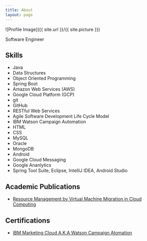```yaml
---
title: About
layout: page
---
```

![Profile Image]({{ site.url }}/{{ site.picture }})

<p>Software Engineer</p>

<h2>Skills</h2>

<ul class="skill-list">
	<li>Java</li>
	<li>Data Structures</li>
	<li>Object Oriented Programming</li>
	<li>Spring Boot</li>
	<li>Amazon Web Services (AWS)</li>
	<li>Google Cloud Platform (GCP)</li>
	<li>git</li>
	<li>GitHub</li>
	<li>RESTful Web Services</li>
	<li>Agile Software Development Life Cycle Model</li>
	<li>IBM Watson Campaign Automation</li>
	<li>HTML</li>
	<li>CSS</li>
	<li>MySQL</li>
	<li>Oracle</li>
	<li>MongoDB</li>
	<li>Android</li>
	<li>Google Cloud Messaging</li>
	<li>Google Ananlytics</li>
	<li>Spring Tool Suite, Eclipse, IntelliJ IDEA, Android Studio</li>
</ul>

<h2>Academic Publications</h2>

<ul>
	<li><a href="https://ijcsmc.com/docs/papers/December2015/V4I12201568.pdf">Resource Management by Virtual Machine Migration in Cloud Computing</a></li>
</ul>

<h2>Certifications</h2>

<ul>
	<li><a href="https://www.youracclaim.com/users/anantha-raju-c">IBM Marketing Cloud  A.K.A Watson Campaign Atomation</a></li>
</ul>